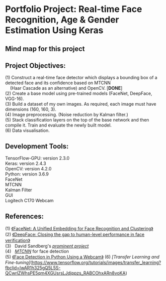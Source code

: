 # **Portfolio Project: Real-time Face Recognition, Age & Gender Estimation Using Keras**


## **Mind map for this project**

## **Project Objectives:**
(1) Construct a real-time face detector which displays a bounding box of a detected face and its confidence based on MTCNN <br/> &nbsp; &nbsp; (Haar Cascade as an alternative) and OpenCV. [**DONE**] \
(2) Create a base model using pre-trained models (FaceNet, DeepFace, VGG-16). \
(3) Build a dataset of my own images. As required, each image must have dimensions (160, 160, 3). \
(4) Image preprocessing. (Noise reduction by Kalman filter.) \
(5) Stack classification layers on the top of the base network and then compile it. Train and evaluate the newly built model. \
(6) Data visualisation.



## **Development Tools:**
TensorFlow-GPU: version 2.3.0 \
Keras: version 2.4.3 \
OpenCV: version 4.2.0 \
Python: version 3.6.9 \
FaceNet \
MTCNN \
Kalman Filter \
GUI \
Logitech C170 Webcam



## **References:**
(1) [《FaceNet: A Unified Embedding for Face Recognition and Clustering》](https://arxiv.org/abs/1503.03832)  \
(2) [《DeepFace: Closing the gap to human-level performance in face verification》](https://www.cs.toronto.edu/~ranzato/publications/taigman_cvpr14.pdf) \
(3) &nbsp; David Sandberg's *[prominent project](https://github.com/davidsandberg/facenet)* \
(4) &nbsp; *[MTCNN](https://github.com/ipazc/mtcnn)* for face detection \
(5) [《Face Detection in Python Using a Webcam》](https://realpython.com/face-detection-in-python-using-a-webcam/)
(6) *[Transfer Learning and Fine-tuning]*(https://www.tensorflow.org/tutorials/images/transfer_learning?fbclid=IwAR1h325gQ5L5S-QCwrlZWhsPE5qm4XGUsrsLJdjppzs_RABCOhxARn8voKA)

